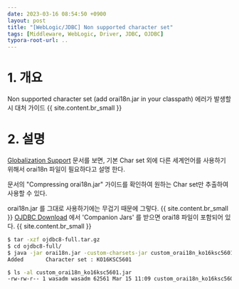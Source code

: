 ```yaml
---
date: 2023-03-16 08:54:50 +0900
layout: post
title: "[WebLogic/JDBC] Non supported character set"
tags: [Middleware, WebLogic, Driver, JDBC, OJDBC]
typora-root-url: ..
---
```


# 1. 개요

Non supported character set (add orai18n.jar in your classpath) 에러가 발생할 시 대처 가이드
{{ site.content.br_small }}
# 2. 설명

[Globalization Support](https://docs.oracle.com/en/database/oracle/oracle-database/21/jjdbc/globalization-support.html#GUID-CE02B998-DD6A-46FC-8ECF-AD2413F09A97) 문서를 보면, 기본 Char set 외에 다른 세계언어를 사용하기 위해서 orai18n 파일이 필요하다고 설명 한다.

문서의 "Compressing orai18n.jar" 가이드를 확인하여 원하는 Char set만 추출하여 사용할 수 있다.

orai18n.jar 를 그대로 사용하기에는 무겁기 때문에 그렇다.
{{ site.content.br_small }}
[OJDBC Download](https://www.oracle.com/database/technologies/appdev/jdbc-downloads.html ) 에서 'Companion Jars' 를 받으면 orai18 파일이 포함되어 있다.
{{ site.content.br_small }}
```sh
$ tar -xzf ojdbc8-full.tar.gz
$ cd ojdbc8-full/
$ java -jar orai18n.jar -custom-charsets-jar custom_orai18n_ko16ksc5601.jar -charset ko16ksc5601
Added       Character set : KO16KSC5601

$ ls -al custom_orai18n_ko16ksc5601.jar
-rw-rw-r-- 1 wasadm wasadm 62561 Mar 15 11:09 custom_orai18n_ko16ksc5601.jar
```

